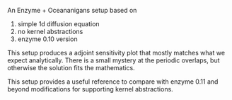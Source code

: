 An Enzyme + Oceananigans setup based on 

  1. simple 1d diffusion equation
  2. no kernel abstractions
  3. enzyme 0.10 version

This setup produces a adjoint sensitivity plot
that mostly matches what we expect analytically.
There is a small mystery at the periodic overlaps,
but otherwise the solution fits the mathematics.

This setup provides a useful reference to compare
with enzyme 0.11 and beyond modifications for supporting
kernel abstractions.
